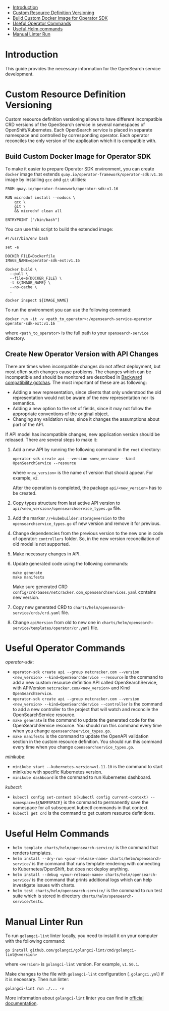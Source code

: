 - [Introduction](#introduction)
- [Custom Resource Definition Versioning](#custom-resource-definition-versioning)
- [Build Custom Docker Image for Operator SDK](#build-custom-docker-image-for-operator-sdk)
- [Useful Operator Commands](#useful-operator-commands)
- [Useful Helm commands](#useful-helm-commands)
- [Manual Linter Run](#manual-linter-run)

# Introduction

This guide provides the necessary information for the OpenSearch service development.

# Custom Resource Definition Versioning

Custom resource definition versioning allows to have different incompatible CRD versions of the OpenSearch
service in several namespaces of OpenShift/Kubernetes. Each OpenSearch service is placed in separate
namespace and controlled by corresponding operator. Each operator reconciles the only version of the application which
it is compatible with.

## Build Custom Docker Image for Operator SDK

To make it easier to prepare Operator SDK environment, you can create `docker` image that extends
`quay.io/operator-framework/operator-sdk:v1.16` image by installing `gcc` and `git` utilities:

```
FROM quay.io/operator-framework/operator-sdk:v1.16

RUN microdnf install --nodocs \
    gcc \
    git \
    && microdnf clean all

ENTRYPOINT ["/bin/bash"]
```

You can use this script to build the extended image:

```
#!/usr/bin/env bash

set -e

DOCKER_FILE=Dockerfile
IMAGE_NAME=operator-sdk-ext:v1.16

docker build \
  --pull \
  --file=${DOCKER_FILE} \
  -t ${IMAGE_NAME} \
  --no-cache \
  .

docker inspect ${IMAGE_NAME}
```

To run the environment you can use the following command:

```
docker run -it -v <path_to_operator>:/opensearch-service-operator operator-sdk-ext:v1.16
```

where `<path_to_operator>` is the full path to your `opensearch-service` directory.

## Create New Operator Version with API Changes

There are times when incompatible changes do not affect deployment, but most often such changes cause problems. The changes
which can be incompatible and should be monitored are described in [Backward compatibility gotchas](https://github.com/kubernetes/community/blob/master/contributors/devel/sig-architecture/api_changes.md#backward-compatibility-gotchas).
The most important of these are as following:

* Adding a new representation, since clients that only understood the old representation would not be aware of the new
  representation nor its semantics.
* Adding a new option to the set of fields, since it may not follow the appropriate conventions of the original object.
* Changing any validation rules, since it changes the assumptions about part of the API.

If API model has incompatible changes, new application version should be released. There are several steps to make it:

1. Add a new API by running the following command in the `root` directory:

    ```
    operator-sdk create api --version <new_version> --kind OpenSearchService --resource
    ```

   where `<new_version>` is the name of version that should appear. For example, `v2`.

   After the operation is completed, the package `api/<new_version>` has to be created.

2. Copy types structure from last active API version to
   `api/<new_version>/opensearchservice_types.go` file.

3. Add the marker `//+kubebuilder:storageversion` to the `opensearchservice_types.go` of new version and remove it for previous.

4. Change dependencies from the previous version to the new one in code of operator: `controllers` folder.
   So, in the new version reconciliation of old model is not supported.

5. Make necessary changes in API.

6. Update generated code using the following commands:

    ```
    make generate
    make manifests
    ```

   Make sure generated CRD `config/crd/bases/netcracker.com_opensearchservices.yaml` contains new version.

7. Copy new generated CRD to `charts/helm/opensearch-service/crds/crd.yaml` file.

8. Change `apiVersion` from old to new one in `charts/helm/opensearch-service/templates/operator/cr.yaml` file.

# Useful Operator Commands

_operator-sdk_:

* `operator-sdk create api --group netcracker.com --version <new_version> --kind=OpenSearchService --resource` is
  the command to add a new custom resource definition API called OpenSearchService, with APIVersion
  `netcracker.com/<new_version>` and Kind `OpenSearchService`.
* `operator-sdk create api --group netcracker.com --version <new_version> --kind=OpenSearchService --controller`
  is the command to add a new controller to the project that will watch and reconcile the OpenSearchService resource.
* `make generate` is the command to update the generated code for the OpenSearchService resource.
  You should run this command every time when you change `opensearchservice_types.go`.
* `make manifests` is the command to update the OpenAPI validation section in the custom resource definition.
  You should run this command every time when you change `opensearchservice_types.go`.

_minikube_:
* `minikube start --kubernetes-version=v1.11.10` is the command to start minikube with specific Kubernetes version.
* `minikube dashboard` is the command to run Kubernetes dashboard.

_kubectl_:

* `kubectl config set-context $(kubectl config current-context) --namespace=${NAMESPACE}` is the command to permanently save
  the namespace for all subsequent kubectl commands in that context.
* `kubectl get crd` is the command to get custom resource definitions.

# Useful Helm Commands

* `helm template charts/helm/opensearch-service/` is the command that renders templates.
* `helm install --dry-run <your-release-name> charts/helm/opensearch-service/` is the command that runs template rendering with connecting
  to Kubernetes/OpenShift, but does not deploy anything.
* `helm install --debug <your-release-name> charts/helm/opensearch-service/` is the command that prints additional logs which can help
  investigate issues with charts.
* `helm test charts/helm/opensearch-service/` is the command to run test suite which is stored in directory `charts/helm/opensearch-service/tests`.

# Manual Linter Run

To run `golangci-lint` linter locally, you need to install it on your computer with the following command:

```
go install github.com/golangci/golangci-lint/cmd/golangci-lint@<version>
```

where `<version>` is `golangci-lint` version. For example, `v1.50.1`.

Make changes to the file with `golangci-lint` configuration (`.golangci.yml`) if it is necessary. Then run linter:

```
golangci-lint run ./... -v
```

More information about `golangci-lint` linter you can find in [official documentation](https://golangci-lint.run/).